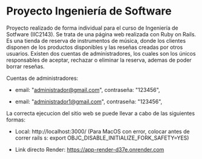 # Proyecto Ingeniería de Software

Proyecto realizado de forma individual para el curso de Ingeniería de Sotfware (IIC2143). Se trata de una página web realizada con Ruby on Rails. Es una tienda de reserva de instrumentos de música, donde los clientes disponen de los productos disponibles y las reseñas creadas por otros usuarios. Existen dos cuentas de administradores, los cuales son los únicos responsables de aceptar, rechazar o eliminar la reserva, ademas de poder borrar reseñas.

Cuentas de administradores:
* email: "administrador@gmail.com", contraseña: "123456",

* email: "administrador1@gmail.com", contraseña: "123456",

La correcta ejecucion del sitio web se puede llevar a cabo de las siguientes formas:
- Local: http://localhost:3000/ (Para MacOS con error, colocar antes de correr rails s: export OBJC_DISABLE_INITIALIZE_FORK_SAFETY=YES)
  
- Link directo Render: https://app-render-d37e.onrender.com

